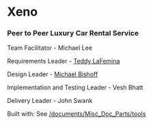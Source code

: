 # Xeno
### Peer to Peer Luxury Car Rental Service

Team Facilitator - Michael Lee

Requirements Leader - [Teddy LaFemina](https://github.com/edlafem1/)

Design Leader - [Michael Bishoff](https://github.com/michaelbishoff)

Implementation and Testing Leader - Vesh Bhatt

Delivery Leader - John Swank

Built with: See [/documents/Misc_Doc_Parts/tools](https://github.com/edlafem1/xeno/blob/master/documents/Misc_Doc_Parts/tools)